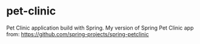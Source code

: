 # pet-clinic
Pet Clinic application build with Spring.
My version of Spring Pet Clinic app from: https://github.com/spring-projects/spring-petclinic
